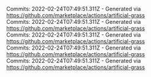 Commits: 2022-02-24T07:49:51.311Z - Generated via https://github.com/marketplace/actions/artificial-grass
<br>
Commits: 2022-02-24T07:49:51.311Z - Generated via https://github.com/marketplace/actions/artificial-grass
<br>
Commits: 2022-02-24T07:49:51.311Z - Generated via https://github.com/marketplace/actions/artificial-grass
<br>
Commits: 2022-02-24T07:49:51.311Z - Generated via https://github.com/marketplace/actions/artificial-grass
<br>
Commits: 2022-02-24T07:49:51.311Z - Generated via https://github.com/marketplace/actions/artificial-grass
<br>
